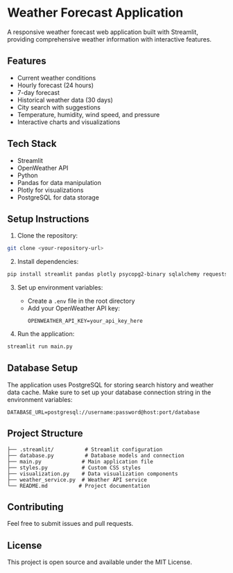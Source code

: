 # Weather Forecast Application

A responsive weather forecast web application built with Streamlit, providing comprehensive weather information with interactive features.

## Features
- Current weather conditions
- Hourly forecast (24 hours)
- 7-day forecast
- Historical weather data (30 days)
- City search with suggestions
- Temperature, humidity, wind speed, and pressure
- Interactive charts and visualizations

## Tech Stack
- Streamlit
- OpenWeather API
- Python
- Pandas for data manipulation
- Plotly for visualizations
- PostgreSQL for data storage

## Setup Instructions

1. Clone the repository:
```bash
git clone <your-repository-url>
```

2. Install dependencies:
```bash
pip install streamlit pandas plotly psycopg2-binary sqlalchemy requests
```

3. Set up environment variables:
   - Create a `.env` file in the root directory
   - Add your OpenWeather API key:
     ```
     OPENWEATHER_API_KEY=your_api_key_here
     ```

4. Run the application:
```bash
streamlit run main.py
```

## Database Setup
The application uses PostgreSQL for storing search history and weather data cache. Make sure to set up your database connection string in the environment variables:
```
DATABASE_URL=postgresql://username:password@host:port/database
```

## Project Structure
```
├── .streamlit/          # Streamlit configuration
├── database.py          # Database models and connection
├── main.py             # Main application file
├── styles.py           # Custom CSS styles
├── visualization.py    # Data visualization components
├── weather_service.py  # Weather API service
└── README.md          # Project documentation
```

## Contributing
Feel free to submit issues and pull requests.

## License
This project is open source and available under the MIT License.